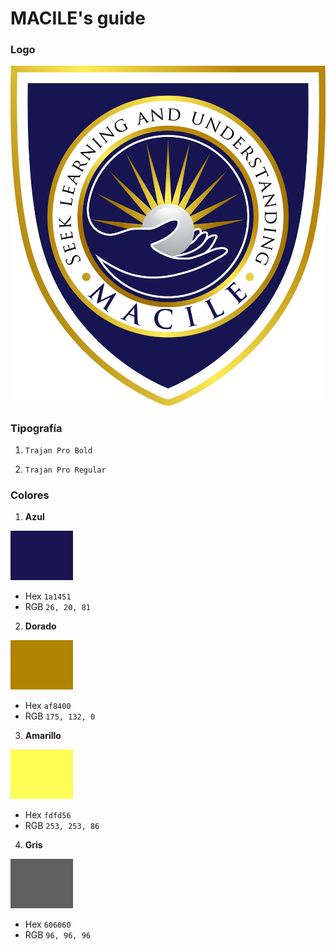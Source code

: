 # MACILE's guide

### Logo

![logo-macile](images/logo-macile.jpg)

### Tipografía

1. `Trajan Pro Bold`

2. `Trajan Pro Regular` 

### Colores

1. **Azul**

![azul](images/azul.png)

- Hex `1a1451`
- RGB `26, 20, 81`

2. **Dorado**

![dorado](images/dorado.png)

- Hex `af8400`
- RGB `175, 132, 0`

3. **Amarillo**

![amarillo](images/amarillo.png)

- Hex `fdfd56`
- RGB `253, 253, 86`

4. **Gris**

![gris](images/gris.png)

- Hex `606060`
- RGB `96, 96, 96`

